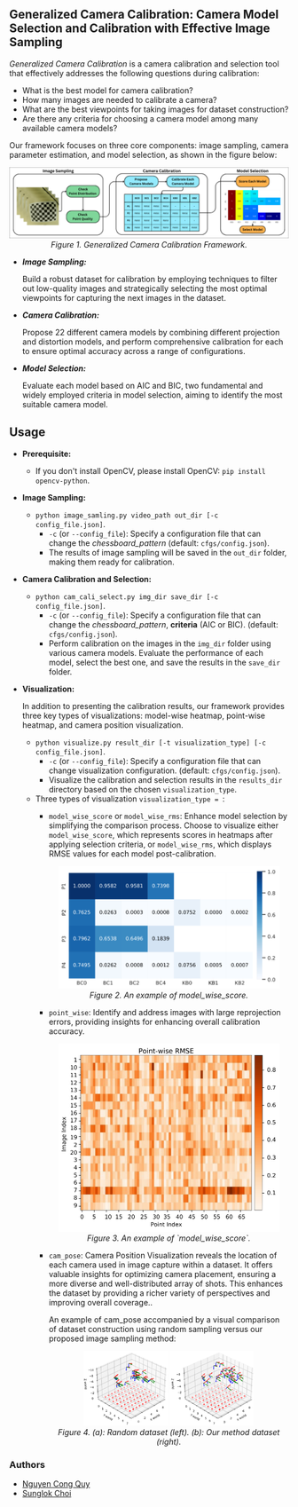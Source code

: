 ## Generalized Camera Calibration: Camera Model Selection and Calibration with Effective Image Sampling
_Generalized Camera Calibration_ is a camera calibration and selection tool that effectively addresses the following 
questions during calibration: 

* What is the best model for camera calibration?
* How many images are needed to calibrate a camera? 
* What are the best viewpoints for taking images for dataset construction?
* Are there any criteria for choosing a camera model among many available camera models?
  
Our framework focuses on three core components: image sampling, camera parameter estimation, and model selection, 
as shown in the figure below:

<p align='center'>
  <img width="800px" src="https://github.com/mint-lab/mint_camera_calib/blob/main/docs/pipeline.png" />
  <br/>
  <i> Figure 1. Generalized Camera Calibration Framework.</i>
</p>

* **_Image Sampling:_**

  Build a robust dataset for calibration by employing techniques to filter out low-quality images
and strategically selecting the most optimal viewpoints for capturing the next images in the dataset.

* **_Camera Calibration:_**

  Propose 22 different camera models by combining different projection and distortion models, and perform comprehensive
  calibration for each to ensure optimal accuracy across a range of configurations.
  
* **_Model Selection:_**
  
  Evaluate each model based on AIC and BIC, two fundamental and widely employed criteria in model selection, 
  aiming to identify the most suitable camera model.
  
## Usage
* __Prerequisite:__
  * If you don't install OpenCV, please install OpenCV: `pip install opencv-python`.

* __Image Sampling:__
  *  `python image_samling.py video_path out_dir [-c config_file.json]`.
        * `-c` (or `--config_file`): Specify a configuration file that can change the _chessboard_pattern_
      (default: `cfgs/config.json`).
        * The results of image sampling will be saved in the `out_dir` folder, making them ready for calibration.
   
* __Camera Calibration and Selection:__
  *  `python cam_cali_select.py img_dir save_dir [-c config_file.json]`.
        * `-c` (or `--config_file`): Specify a configuration file that can change the _chessboard_pattern_, __criteria__
          (AIC or BIC).
      (default: `cfgs/config.json`).
        * Perform calibration on the images in the `img_dir` folder using various camera models. Evaluate the performance
          of each model, select the best one, and save the results in the `save_dir` folder.

* __Visualization:__
  
  In addition to presenting the calibration results, our framework provides three key types of visualizations: model-wise heatmap,
  point-wise heatmap, and camera position visualization.

  *  `python visualize.py result_dir [-t visualization_type] [-c config_file.json]`.
        * `-c` (or `--config_file`): Specify a configuration file that can change visualization configuration.
      (default: `cfgs/config.json`).
        *  Visualize the calibration and selection results in the `results_dir` directory based on the chosen `visualization_type`.
  *  Three types of visualization `visualization_type = `:
      * `model_wise_score` or `model_wise_rms`:
        Enhance model selection by simplifying the comparison process. Choose to visualize either `model_wise_score`, which represents
        scores in heatmaps after applying selection criteria, or `model_wise_rms`, which displays RMSE values for each model post-calibration.
  
        <p align="center">
          <img width="400" src="https://github.com/mint-lab/mint_camera_calib/blob/main/docs/model_wise_score.png" alt="Model Wise Score" />
          <br />
          <i>Figure 2. An example of model_wise_score.</i>
        </p>      
  
      * `point_wise`:
         Identify and address images with large reprojection errors, providing insights for enhancing overall calibration accuracy.
 
        <p align='center'>
          <img width="400px" src="https://github.com/mint-lab/mint_camera_calib/blob/main/docs/point_wise.png" />
          <br />
          <i>Figure 3. An example of `model_wise_score`.</i>
        </p>
  
      * `cam_pose`:
        Camera Position Visualization reveals the location of each camera used in image capture within a dataset. It offers valuable insights for optimizing 
        camera placement, ensuring a more diverse and well-distributed array of shots. This enhances the dataset by providing a richer variety of perspectives
        and improving overall coverage..
 
        An example of cam_pose accompanied by a visual comparison of dataset construction using random sampling versus our proposed image sampling method:
 
        <p align="center">
            <img src="https://github.com/mint-lab/mint_camera_calib/blob/main/docs/random_dataset_cam_pose.png" width="35%" alt="Random dataset" />
            <img src="https://github.com/mint-lab/mint_camera_calib/blob/main/docs/our_dataset_cam_pose.png" width="35%" alt="Our method dataset" />
            <br>
            <i>Figure 4. (a): Random dataset (left). (b): Our method dataset (right).</i>
        </p>




### Authors
* [Nguyen Cong Quy](https://github.com/ncquy)
* [Sunglok Choi](https://mint-lab.github.io/sunglok/)
